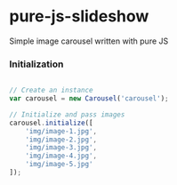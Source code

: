 # pure-js-slideshow
Simple image carousel written with pure JS

### Initialization

```js

// Create an instance
var carousel = new Carousel('carousel');

// Initialize and pass images
carousel.initialize([
    'img/image-1.jpg',
    'img/image-2.jpg',
    'img/image-3.jpg',
    'img/image-4.jpg',
    'img/image-5.jpg'
]);
```
